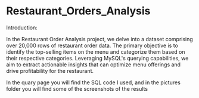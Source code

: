 # Restaurant_Orders_Analysis
Introduction:

In the Restaurant Order Analysis project, we delve into a dataset comprising over 20,000 rows of restaurant order data. The primary objective is to identify the top-selling items on the menu and categorize them based on their respective categories. Leveraging MySQL's querying capabilities, we aim to extract actionable insights that can optimize menu offerings and drive profitability for the restaurant.

In the quary page you will find the SQL code I used, and in the pictures folder you will find some of the screenshots of the results 


